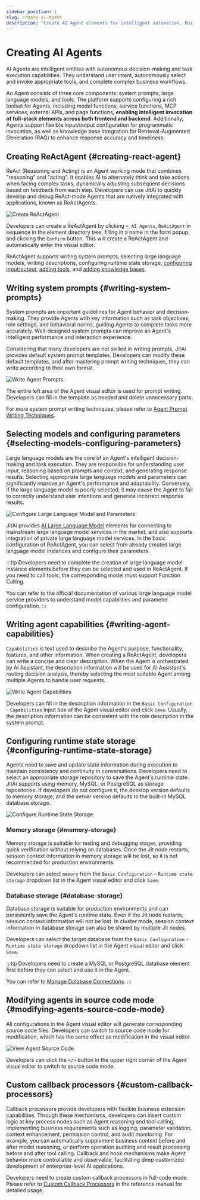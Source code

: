 ```yaml
---
sidebar_position: 1
slug: create-ai-agent
description: "Create AI Agent elements for intelligent automation. Build autonomous agents with tools, prompts, and workflows."
---
```


# Creating AI Agents

AI Agents are intelligent entities with autonomous decision-making and task execution capabilities. They understand user intent, autonomously select and invoke appropriate tools, and complete complex business workflows.

An Agent consists of three core components: system prompts, large language models, and tools. The platform supports configuring a rich toolset for Agents, including model functions, service functions, MCP services, external APIs, and page functions, **enabling intelligent invocation of full-stack elements across both frontend and backend**. Additionally, Agents support flexible input/output configuration for programmatic invocation, as well as knowledge base integration for Retrieval-Augmented Generation (RAG) to enhance response accuracy and timeliness.

## Creating ReActAgent {#creating-react-agent}

ReAct (Reasoning and Acting) is an Agent working mode that combines "reasoning" and "acting". It enables AI to alternately think and take actions when facing complex tasks, dynamically adjusting subsequent decisions based on feedback from each step. Developers can use JitAi to quickly develop and debug ReAct-mode Agents that are natively integrated with applications, known as ReActAgents.

![Create ReActAgent](./img/agent/create-react-agent.gif "Create ReActAgent")

Developers can create a ReActAgent by clicking `+`, `AI Agents`, `ReActAgent` in sequence in the element directory tree, filling in a name in the form popup, and clicking the `Confirm` button. This will create a ReActAgent and automatically enter the visual editor.

ReActAgent supports writing system prompts, selecting large language models, writing descriptions, configuring runtime state storage, [configuring input/output](./agent-input-output), [adding tools](./agent-tools), and [adding knowledge bases](./agent-knowledge-base).

## Writing system prompts {#writing-system-prompts}

System prompts are important guidelines for Agent behavior and decision-making. They provide Agents with key information such as task objectives, role settings, and behavioral norms, guiding Agents to complete tasks more accurately. Well-designed system prompts can improve an Agent's intelligent performance and interaction experience.

Considering that many developers are not skilled in writing prompts, JitAi provides default system prompt templates. Developers can modify these default templates, and after mastering prompt writing techniques, they can write according to their own format.

![Write Agent Prompts](./img/agent/write-agent-prompts.png "Write Agent Prompts")

The entire left area of the Agent visual editor is used for prompt writing. Developers can fill in the template as needed and delete unnecessary parts.

For more system prompt writing techniques, please refer to [Agent Prompt Writing Techniques](../advanced-guide/agent-prompt-writing-techniques).

## Selecting models and configuring parameters {#selecting-models-configuring-parameters}

Large language models are the core of an Agent's intelligent decision-making and task execution. They are responsible for understanding user input, reasoning based on prompts and context, and generating response results. Selecting appropriate large language models and parameters can significantly improve an Agent's performance and adaptability. Conversely, if the large language model is poorly selected, it may cause the Agent to fail to correctly understand user intentions and generate incorrect response results.

![Configure Large Language Model and Parameters](./img/agent/configure-large-model-and-parameters.gif "Configure Large Language Model and Parameters")

JitAi provides [AI Large Language Model](../ai-llm/create-ai-llm) elements for connecting to mainstream large language model services in the market, and also supports integration of private large language model services. In the basic configuration of ReActAgent, you can select from already created large language model instances and configure their parameters.

:::tip
Developers need to complete the creation of large language model instance elements before they can be selected and used in ReActAgent. If you need to call tools, the corresponding model must support Function Calling.

You can refer to the official documentation of various large language model service providers to understand model capabilities and parameter configuration.
:::

## Writing agent capabilities {#writing-agent-capabilities}

`Capabilities` is text used to describe the Agent's purpose, functionality, features, and other information. When creating a ReActAgent, developers can write a concise and clear description. When the Agent is orchestrated by AI Assistant, the description information will be used for AI Assistant's routing decision analysis, thereby selecting the most suitable Agent among multiple Agents to handle user requests.

![Write Agent Capabilities](./img/agent/write-agent-description.png "Write Agent Capabilities")

Developers can fill in the description information in the `Basic Configuration` - `Capabilities` input box of the Agent visual editor and click `Save`. Usually, the description information can be consistent with the role description in the system prompt.

## Configuring runtime state storage {#configuring-runtime-state-storage}

Agents need to save and update state information during execution to maintain consistency and continuity in conversations. Developers need to select an appropriate storage repository to save the Agent's runtime state. JitAi supports using memory, MySQL, or PostgreSQL as storage repositories. If developers do not configure it, the desktop version defaults to memory storage, and the server version defaults to the built-in MySQL database storage.

![Configure Runtime State Storage](./img/agent/configure-runtime-state-storage.gif "Configure Runtime State Storage")

### Memory storage {#memory-storage}

Memory storage is suitable for testing and debugging stages, providing quick verification without relying on databases. Once the Jit node restarts, session context information in memory storage will be lost, so it is not recommended for production environments.

Developers can select `memory` from the `Basic Configuration` - `Runtime state storage` dropdown list in the Agent visual editor and click `Save`.

### Database storage {#database-storage}

Database storage is suitable for production environments and can persistently save the Agent's runtime state. Even if the Jit node restarts, session context information will not be lost. In cluster mode, session context information in database storage can also be shared by multiple Jit nodes.

Developers can select the target database from the `Basic Configuration` - `Runtime state storage` dropdown list in the Agent visual editor and click `Save`.

:::tip
Developers need to create a MySQL or PostgreSQL database element first before they can select and use it in the Agent.

You can refer to [Manage Database Connections](../data-modeling/manage-database-connections).
:::

## Modifying agents in source code mode {#modifying-agents-source-code-mode}

All configurations in the Agent visual editor will generate corresponding source code files. Developers can switch to source code mode for modification, which has the same effect as modification in the visual editor.

![View Agent Source Code](./img/agent/view-agent-source-code.gif "View Agent Source Code")

Developers can click the `</>` button in the upper right corner of the Agent visual editor to switch to source code mode.

## Custom callback processors {#custom-callback-processors}

Callback processors provide developers with flexible business extension capabilities. Through these mechanisms, developers can insert custom logic at key process nodes such as Agent reasoning and tool calling, implementing business requirements such as logging, parameter validation, context enhancement, permission control, and audit monitoring. For example, you can automatically supplement business context before and after model reasoning, or perform operation auditing and result processing before and after tool calling. Callback and hook mechanisms make Agent behavior more controllable and observable, facilitating deep customized development of enterprise-level AI applications.

Developers need to create custom callback processors in full-code mode. Please refer to [Custom Callback Processors](../../reference/framework/JitAi/AIAgent#custom-callback-handlers) in the reference manual for detailed usage.
